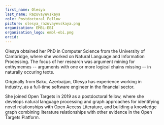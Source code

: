```yaml
---
first_name: Olesya
last_name: Razuvayevskaya
role: Postdoctoral Fellow
picture: olesya_razuvayevskaya.png
organisation: EMBL-EBI
organisation_logo: embl-ebi.png
orcid:
---
```


Olesya obtained her PhD in Computer Science from the University of Cambridge, where she worked on Natural Language and Information Processing. The focus of her research was argument mining for enthymemes -- arguments with one or more logical chains missing -- in naturally occuring texts. 

Originally from Baku, Azerbaijan, Olesya has experience working in industry, as a full-time software engineer in the financial sector.

She joined Open Targets in 2019 as a postdoctoral fellow, where she develops natural language processing and graph approaches for identifying novel relationships with Open Access Literature, and building a knowledge graph combining literature relationships with other evidence in the Open Targets Platform.
